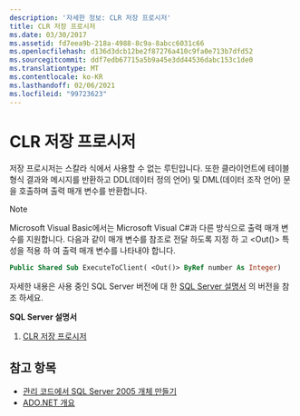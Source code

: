 ```yaml
---
description: '자세한 정보: CLR 저장 프로시저'
title: CLR 저장 프로시저
ms.date: 03/30/2017
ms.assetid: fd7eea9b-218a-4988-8c9a-8abcc6031c66
ms.openlocfilehash: d136d3dcb12be2f87276a410c9fa0e713b7dfd52
ms.sourcegitcommit: ddf7edb67715a5b9a45e3dd44536dabc153c1de0
ms.translationtype: MT
ms.contentlocale: ko-KR
ms.lasthandoff: 02/06/2021
ms.locfileid: "99723623"
---
```

# <a name="clr-stored-procedures"></a>CLR 저장 프로시저

저장 프로시저는 스칼라 식에서 사용할 수 없는 루틴입니다. 또한 클라이언트에 테이블 형식 결과와 메시지를 반환하고 DDL(데이터 정의 언어) 및 DML(데이터 조작 언어) 문을 호출하며 출력 매개 변수를 반환합니다.  
  
> [!NOTE]
> Microsoft Visual Basic에서는 Microsoft Visual C#과 다른 방식으로 출력 매개 변수를 지원합니다. 다음과 같이 매개 변수를 참조로 전달 하도록 지정 하 고 \<Out()> 특성을 적용 하 여 출력 매개 변수를 나타내야 합니다.  
  
```vb
Public Shared Sub ExecuteToClient( <Out()> ByRef number As Integer)  
```
  
자세한 내용은 사용 중인 SQL Server 버전에 대 한 [SQL Server 설명서](/sql) 의 버전을 참조 하세요.
  
 **SQL Server 설명서**

1. [CLR 저장 프로시저](/previous-versions/sql/sql-server-2008/ms131094(v=sql.100))  
  
## <a name="see-also"></a>참고 항목

- [관리 코드에서 SQL Server 2005 개체 만들기](/previous-versions/visualstudio/visual-studio-2008/6s0s2at1(v=vs.90))
- [ADO.NET 개요](../ado-net-overview.md)
